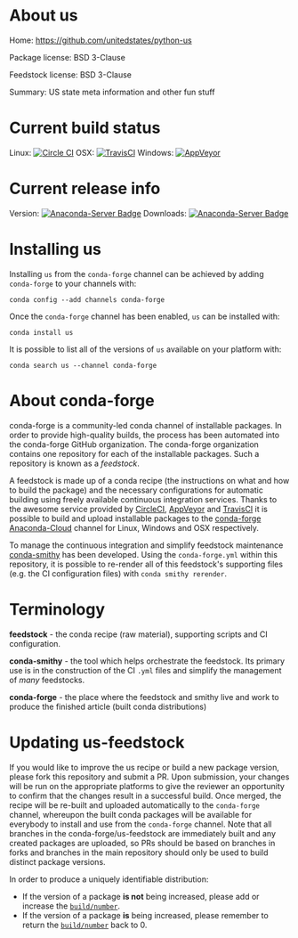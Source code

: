 About us
========

Home: https://github.com/unitedstates/python-us

Package license: BSD 3-Clause

Feedstock license: BSD 3-Clause

Summary: US state meta information and other fun stuff



Current build status
====================

Linux: [![Circle CI](https://circleci.com/gh/conda-forge/us-feedstock.svg?style=shield)](https://circleci.com/gh/conda-forge/us-feedstock)
OSX: [![TravisCI](https://travis-ci.org/conda-forge/us-feedstock.svg?branch=master)](https://travis-ci.org/conda-forge/us-feedstock)
Windows: [![AppVeyor](https://ci.appveyor.com/api/projects/status/github/conda-forge/us-feedstock?svg=True)](https://ci.appveyor.com/project/conda-forge/us-feedstock/branch/master)

Current release info
====================
Version: [![Anaconda-Server Badge](https://anaconda.org/conda-forge/us/badges/version.svg)](https://anaconda.org/conda-forge/us)
Downloads: [![Anaconda-Server Badge](https://anaconda.org/conda-forge/us/badges/downloads.svg)](https://anaconda.org/conda-forge/us)

Installing us
=============

Installing `us` from the `conda-forge` channel can be achieved by adding `conda-forge` to your channels with:

```
conda config --add channels conda-forge
```

Once the `conda-forge` channel has been enabled, `us` can be installed with:

```
conda install us
```

It is possible to list all of the versions of `us` available on your platform with:

```
conda search us --channel conda-forge
```


About conda-forge
=================

conda-forge is a community-led conda channel of installable packages.
In order to provide high-quality builds, the process has been automated into the
conda-forge GitHub organization. The conda-forge organization contains one repository
for each of the installable packages. Such a repository is known as a *feedstock*.

A feedstock is made up of a conda recipe (the instructions on what and how to build
the package) and the necessary configurations for automatic building using freely
available continuous integration services. Thanks to the awesome service provided by
[CircleCI](https://circleci.com/), [AppVeyor](http://www.appveyor.com/)
and [TravisCI](https://travis-ci.org/) it is possible to build and upload installable
packages to the [conda-forge](https://anaconda.org/conda-forge)
[Anaconda-Cloud](http://docs.anaconda.org/) channel for Linux, Windows and OSX respectively.

To manage the continuous integration and simplify feedstock maintenance
[conda-smithy](http://github.com/conda-forge/conda-smithy) has been developed.
Using the ``conda-forge.yml`` within this repository, it is possible to re-render all of
this feedstock's supporting files (e.g. the CI configuration files) with ``conda smithy rerender``.


Terminology
===========

**feedstock** - the conda recipe (raw material), supporting scripts and CI configuration.

**conda-smithy** - the tool which helps orchestrate the feedstock.
                   Its primary use is in the construction of the CI ``.yml`` files
                   and simplify the management of *many* feedstocks.

**conda-forge** - the place where the feedstock and smithy live and work to
                  produce the finished article (built conda distributions)


Updating us-feedstock
=====================

If you would like to improve the us recipe or build a new
package version, please fork this repository and submit a PR. Upon submission,
your changes will be run on the appropriate platforms to give the reviewer an
opportunity to confirm that the changes result in a successful build. Once
merged, the recipe will be re-built and uploaded automatically to the
`conda-forge` channel, whereupon the built conda packages will be available for
everybody to install and use from the `conda-forge` channel.
Note that all branches in the conda-forge/us-feedstock are
immediately built and any created packages are uploaded, so PRs should be based
on branches in forks and branches in the main repository should only be used to
build distinct package versions.

In order to produce a uniquely identifiable distribution:
 * If the version of a package **is not** being increased, please add or increase
   the [``build/number``](http://conda.pydata.org/docs/building/meta-yaml.html#build-number-and-string).
 * If the version of a package **is** being increased, please remember to return
   the [``build/number``](http://conda.pydata.org/docs/building/meta-yaml.html#build-number-and-string)
   back to 0.
